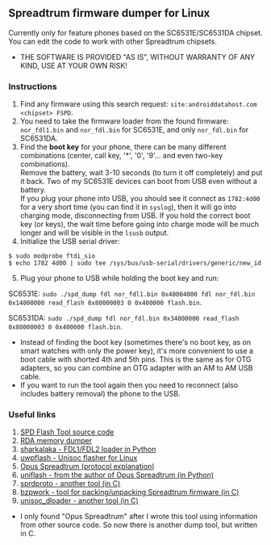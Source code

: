## Spreadtrum firmware dumper for Linux

Currently only for feature phones based on the SC6531E/SC6531DA chipset. You can edit the code to work with other Spreadtrum chipsets.

* THE SOFTWARE IS PROVIDED "AS IS", WITHOUT WARRANTY OF ANY KIND, USE AT YOUR OWN RISK!

### Instructions

1. Find any firmware using this search request: `site:androiddatahost.com <chipset> FSPD`.
2. You need to take the firmware loader from the found firmware: `nor_fdl1.bin` and `nor_fdl.bin` for SC6531E, and only `nor_fdl.bin` for SC6531DA.
3. Find the **boot key** for your phone, there can be many different combinations (center, call key, '*', '0', '9'... and even two-key combinations).  
Remove the battery, wait 3-10 seconds (to turn it off completely) and put it back. Two of my SC6531E devices can boot from USB even without a battery.  
If you plug your phone into USB, you should see it connect as `1782:4d00` for a very short time (you can find it in `syslog`), then it will go into charging mode, disconnecting from USB. If you hold the correct boot key (or keys), the wait time before going into charge mode will be much longer and will be visible in the `lsusb` output.
4. Initialize the USB serial driver:
```
$ sudo modprobe ftdi_sio
$ echo 1782 4d00 | sudo tee /sys/bus/usb-serial/drivers/generic/new_id
```
5. Plug your phone to USB while holding the boot key and run:

SC6531E: `sudo ./spd_dump fdl nor_fdl1.bin 0x40004000 fdl nor_fdl.bin 0x14000000 read_flash 0x80000003 0 0x400000 flash.bin`.

SC6531DA: `sudo ./spd_dump fdl nor_fdl.bin 0x34000000 read_flash 0x80000003 0 0x400000 flash.bin`.

* Instead of finding the boot key (sometimes there's no boot key, as on smart watches with only the power key), it's more convenient to use a boot cable with shorted 4th and 5th pins. This is the same as for OTG adapters, so you can combine an OTG adapter with an AM to AM USB cable.
* If you want to run the tool again then you need to reconnect (also includes battery removal) the phone to the USB.

### Useful links

1. [SPD Flash Tool source code](https://spflashtools.com/category/source)
2. [RDA memory dumper](https://github.com/ihewitt/ivrtrack/blob/main/util/dump.c)
3. [sharkalaka - FDL1/FDL2 loader in Python](https://github.com/fxsheep/sharkalaka)
4. [uwpflash - Unisoc flasher for Linux](https://github.com/Mani-Sadhasivam/uwpflash)
5. [Opus Spreadtrum (protocol explanation)](https://chronovir.us/2021/12/18/Opus-Spreadtrum/)
6. [uniflash - from the author of Opus Spreadtrum (in Python)](https://gitlab.com/suborg/uniflash)
7. [sprdproto - another tool (in C)](https://github.com/kagaimiq/sprdproto)
8. [bzpwork - tool for packing/unpacking Spreadtrum firmware (in C)](https://github.com/ilyazx/bzpwork)
9. [unisoc_dloader - another tool (in C)](https://github.com/amitv87/unisoc_dloader)

* I only found "Opus Spreadtrum" after I wrote this tool using information from other source code. So now there is another dump tool, but written in C.


